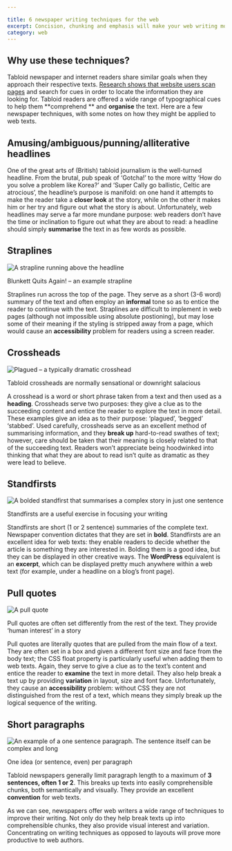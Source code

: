 ```yaml
---

title: 6 newspaper writing techniques for the web
excerpt: Concision, chunking and emphasis will make your web writing more effective.
category: web
---
```


## Why use these techniques?

Tabloid newspaper and internet readers share similar goals when they approach their respective texts.  [Research shows that website users scan pages](http://www.useit.com/papers/webwriting/rewriting.html) and search for cues in order to locate the information they are looking for.  Tabloid readers are offered a wide range of typographical cues to help them **comprehend ** and **organise** the text.  Here are a few newspaper techniques, with some notes on how they might be applied to web texts.

## Amusing/ambiguous/punning/alliterative headlines

One of the great arts of (British) tabloid journalism is the well-turned headline.  From the brutal, pub speak of ‘Gotcha!’ to the more witty ‘How do you solve a problem like Korea?’ and ‘Super Cally go ballistic, Celtic are atrocious’, the headline’s purpose is manifold: on one hand it attempts to make the reader take a **closer look** at the story, while on the other it makes him or her try and figure out what the story is about.  Unfortunately, web headlines may serve a far more mundane purpose: web readers don’t have the time or inclination to figure out what they are about to read: a headline should simply **summarise** the text in as few words as possible.

## Straplines

<img alt="A strapline running above the headline" src="http://farm4.static.flickr.com/3145/2677209690_5fd77a009b.jpg?v=0">

<p class="figcaption">Blunkett Quits Again! &#8211; an example strapline</p>

Straplines run across the top of the page.  They serve as a short (3-6 word) summary of the text and often employ an **informal** tone so as to entice the reader to continue with the text.  Straplines are difficult to implement in web pages (although not impossible using absolute postioning), but may lose some of their meaning if the styling is stripped away from a page, which would cause an **accessibility** problem for readers using a screen reader.

## Crossheads

<img alt="Plagued &#8211; a typically dramatic crosshead" src="http://farm4.static.flickr.com/3096/2677209344_b89369f435.jpg?v=0">

<p class="figcaption">Tabloid crossheads are normally sensational or downright salacious</p>

A crosshead is a word or short phrase taken from a text and then used as a **heading**.  Crossheads serve two purposes: they give a clue as to the succeeding content and entice the reader to explore the text in more detail.  These examples give an idea as to their purpose: ‘plagued’, ‘begged’ ‘stabbed’.  Used carefully, crossheads serve as an excellent method of summarising information, and they **break up** hard-to-read swathes of text; however, care should be taken that their meaning is closely related to that of the succeeding text.  Readers won’t appreciate being hoodwinked into thinking that what they are about to read isn’t quite as dramatic as they were lead to believe.

## Standfirsts

<img alt="A bolded standfirst that summarises a complex story in just one sentence" src="http://farm4.static.flickr.com/3282/2677209606_d05720ca7d.jpg?v=0">

<p class="figcaption">Standfirsts are a useful exercise in focusing your writing</p>

Standfirsts are short (1 or 2 sentence) summaries of the complete text.  Newspaper convention dictates that they are set in **bold**.  Standfirsts are an excellent idea for web texts: they enable readers to decide whether the article is something they are interested in.  Bolding them is a good idea, but they can be displayed in other creative ways.  The **WordPress** equivalent is an **excerpt**, which can be displayed pretty much anywhere within a web text (for example, under a headline on a blog’s front page).

## Pull quotes

<img alt="A pull quote" src="http://farm4.static.flickr.com/3026/2677209464_025cbdb376.jpg?v=0">

<p class="figcaption">Pull quotes are often set differently from the rest of the text.  They provide &#8216;human interest&#8217; in a story</p>

Pull quotes are literally quotes that are pulled from the main flow of a text.  They are often set in a box and given a different font size and face from the body text; the CSS float property is particularly useful when adding them to web texts.  Again, they serve to give a clue as to the text’s content and entice the reader to **examine** the text in more detail.  They also help break a text up by providing **variation** in layout, size and font face.  Unfortunately, they cause an **accessibility** problem: without CSS they are not distinguished from the rest of a text, which means they simply break up the logical sequence of the writing.

## Short paragraphs

<img alt="An example of a one sentence paragraph.  The sentence itself can be complex and long" src="http://farm4.static.flickr.com/3136/2676392333_516fe37890.jpg?v=0">

<p class="figcaption">One idea (or sentence, even) per paragraph</p>

Tabloid newspapers generally limit paragraph length to a maximum of **3 sentences, often 1 or 2**.  This breaks up texts into easily comprehensible chunks, both semantically and visually.  They provide an excellent **convention** for web texts.

As we can see, newspapers offer web writers a wide range of techniques to improve their writing.  Not only do they help break texts up into comprehensible chunks, they also provide visual interest and variation. Concentrating on writing techniques as opposed to layouts will prove more productive to web authors.
